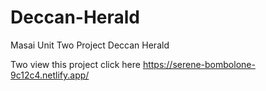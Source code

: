 # Deccan-Herald
Masai Unit Two Project Deccan Herald

Two view this project click here
https://serene-bombolone-9c12c4.netlify.app/
